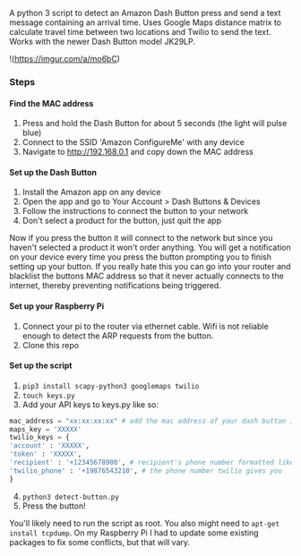 A python 3 script to detect an Amazon Dash Button press and send a text message containing an arrival time. Uses Google Maps distance matrix to calculate travel time between two locations and Twilio to send the text. Works with the newer Dash Button model JK29LP.

!(https://imgur.com/a/mo6bC)

### Steps

#### Find the MAC address

1. Press and hold the Dash Button for about 5 seconds (the light will pulse blue)
2. Connect to the SSID 'Amazon ConfigureMe' with any device
3. Navigate to http://192.168.0.1 and copy down the MAC address

#### Set up the Dash Button

1. Install the Amazon app on any device
2. Open the app and go to Your Account > Dash Buttons & Devices
3. Follow the instructions to connect the button to your network
4. Don't select a product for the button, just quit the app

Now if you press the button it will connect to the network but since you haven't selected a product it won't order anything. You will get a notification on your device every time you press the button prompting you to finish setting up your button. If you really hate this you can go into your router and blacklist the buttons MAC address so that it never actually connects to the internet, thereby preventing notifications being triggered.

#### Set up your Raspberry Pi

1. Connect your pi to the router via ethernet cable. Wifi is not reliable enough to detect the ARP requests from the button.
2. Clone this repo

#### Set up the script

1. `pip3 install scapy-python3 googlemaps twilio`
2. `touch keys.py`
3. Add your API keys to keys.py like so:
```python
mac_address = "xx:xx:xx:xx" # add the mac address of your dash button in lower case
maps_key = 'XXXXX'
twilio_keys = {
'account' : 'XXXXX',
'token' : 'XXXXX',
'recipient' : '+12345678900', # recipient's phone number formatted like so
'twilio_phone' : '+19876543210', # the phone number twilio gives you
}
``` 
4. `python3 detect-button.py`
5. Press the button!

You'll likely need to run the script as root. You also might need to `apt-get install tcpdump`. On my Raspberry Pi I had to update some existing packages to fix some conflicts, but that will vary.

